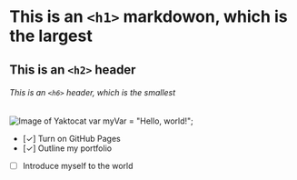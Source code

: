 # This is an `<h1>` markdowon, which is the largest

## This is an `<h2>` header

###### This is an `<h6>` header, which is the smallest
![Image of Yaktocat](https://octodex.github.com/images/yaktocat.png)
var myVar = "Hello, world!";
- [✓] Turn on GitHub Pages
- [✓] Outline my portfolio
- [ ] Introduce myself to the world
